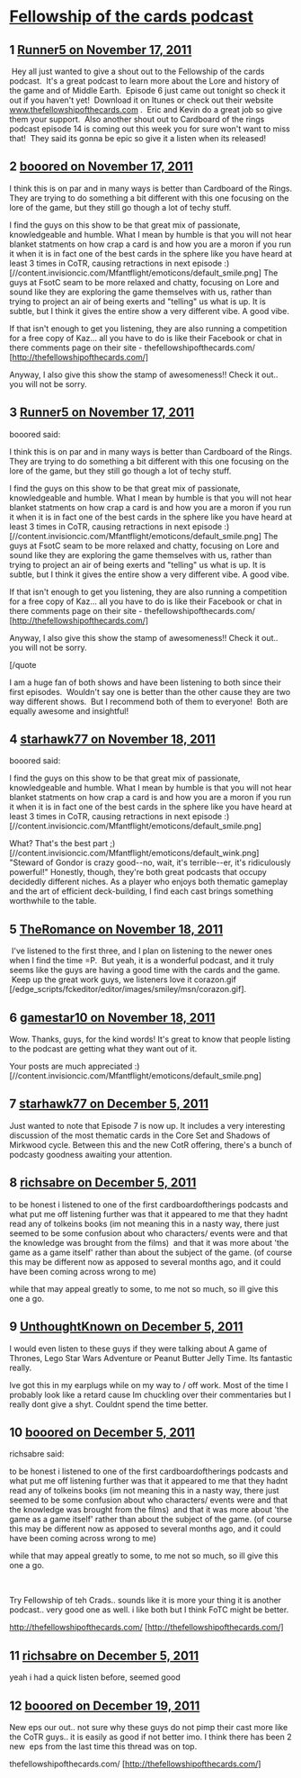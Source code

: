 # [Fellowship of the cards podcast](https://community.fantasyflightgames.com/topic/56424-fellowship-of-the-cards-podcast/)

## 1 [Runner5 on November 17, 2011](https://community.fantasyflightgames.com/topic/56424-fellowship-of-the-cards-podcast/?do=findComment&comment=557199)

 Hey all just wanted to give a shout out to the Fellowship of the cards podcast.  It's a great podcast to learn more about the Lore and history of the game and of Middle Earth.  Episode 6 just came out tonight so check it out if you haven't yet!  Download it on Itunes or check out their website www.thefellowshipofthecards.com .  Eric and Kevin do a great job so give them your support.  Also another shout out to Cardboard of the rings podcast episode 14 is coming out this week you for sure won't want to miss that!  They said its gonna be epic so give it a listen when its released!

## 2 [booored on November 17, 2011](https://community.fantasyflightgames.com/topic/56424-fellowship-of-the-cards-podcast/?do=findComment&comment=557205)

I think this is on par and in many ways is better than Cardboard of the Rings. They are trying to do something a bit different with this one focusing on the lore of the game, but they still go though a lot of techy stuff.

I find the guys on this show to be that great mix of passionate, knowledgeable and humble. What I mean by humble is that you will not hear blanket statments on how crap a card is and how you are a moron if you run it when it is in fact one of the best cards in the sphere like you have heard at least 3 times in CoTR, causing retractions in next episode :) [//content.invisioncic.com/Mfantflight/emoticons/default_smile.png] The guys at FsotC seam to be more relaxed and chatty, focusing on Lore and sound like they are exploring the game themselves with us, rather than trying to project an air of being exerts and "telling" us what is up. It is subtle, but I think it gives the entire show a very different vibe. A good vibe.

If that isn't enough to get you listening, they are also running a competition for a free copy of Kaz... all you have to do is like their Facebook or chat in there comments page on their site - thefellowshipofthecards.com/ [http://thefellowshipofthecards.com/]
 

Anyway, I also give this show the stamp of awesomeness!! Check it out.. you will not be sorry.

## 3 [Runner5 on November 17, 2011](https://community.fantasyflightgames.com/topic/56424-fellowship-of-the-cards-podcast/?do=findComment&comment=557206)

booored said:

I think this is on par and in many ways is better than Cardboard of the Rings. They are trying to do something a bit different with this one focusing on the lore of the game, but they still go though a lot of techy stuff.

I find the guys on this show to be that great mix of passionate, knowledgeable and humble. What I mean by humble is that you will not hear blanket statments on how crap a card is and how you are a moron if you run it when it is in fact one of the best cards in the sphere like you have heard at least 3 times in CoTR, causing retractions in next episode :) [//content.invisioncic.com/Mfantflight/emoticons/default_smile.png] The guys at FsotC seam to be more relaxed and chatty, focusing on Lore and sound like they are exploring the game themselves with us, rather than trying to project an air of being exerts and "telling" us what is up. It is subtle, but I think it gives the entire show a very different vibe. A good vibe.

If that isn't enough to get you listening, they are also running a competition for a free copy of Kaz... all you have to do is like their Facebook or chat in there comments page on their site - thefellowshipofthecards.com/ [http://thefellowshipofthecards.com/]
 

Anyway, I also give this show the stamp of awesomeness!! Check it out.. you will not be sorry.

[/quote

I am a huge fan of both shows and have been listening to both since their first episodes.  Wouldn't say one is better than the other cause they are two way different shows.  But I recommend both of them to everyone!  Both are equally awesome and insightful!

## 4 [starhawk77 on November 18, 2011](https://community.fantasyflightgames.com/topic/56424-fellowship-of-the-cards-podcast/?do=findComment&comment=557269)

booored said:

I find the guys on this show to be that great mix of passionate, knowledgeable and humble. What I mean by humble is that you will not hear blanket statments on how crap a card is and how you are a moron if you run it when it is in fact one of the best cards in the sphere like you have heard at least 3 times in CoTR, causing retractions in next episode :) [//content.invisioncic.com/Mfantflight/emoticons/default_smile.png] 

What? That's the best part ;) [//content.invisioncic.com/Mfantflight/emoticons/default_wink.png] "Steward of Gondor is crazy good--no, wait, it's terrible--er, it's ridiculously powerful!" Honestly, though, they're both great podcasts that occupy decidedly different niches. As a player who enjoys both thematic gameplay and the art of efficient deck-building, I find each cast brings something worthwhile to the table.

## 5 [TheRomance on November 18, 2011](https://community.fantasyflightgames.com/topic/56424-fellowship-of-the-cards-podcast/?do=findComment&comment=557461)

 I've listened to the first three, and I plan on listening to the newer ones when I find the time =P.  But yeah, it is a wonderful podcast, and it truly seems like the guys are having a good time with the cards and the game.  Keep up the great work guys, we listeners love it corazon.gif [/edge_scripts/fckeditor/editor/images/smiley/msn/corazon.gif].

## 6 [gamestar10 on November 18, 2011](https://community.fantasyflightgames.com/topic/56424-fellowship-of-the-cards-podcast/?do=findComment&comment=557590)

Wow. Thanks, guys, for the kind words! It's great to know that people listing to the podcast are getting what they want out of it.

Your posts are much appreciated :) [//content.invisioncic.com/Mfantflight/emoticons/default_smile.png]

## 7 [starhawk77 on December 5, 2011](https://community.fantasyflightgames.com/topic/56424-fellowship-of-the-cards-podcast/?do=findComment&comment=563948)

Just wanted to note that Episode 7 is now up. It includes a very interesting discussion of the most thematic cards in the Core Set and Shadows of Mirkwood cycle. Between this and the new CotR offering, there's a bunch of podcasty goodness awaiting your attention.

## 8 [richsabre on December 5, 2011](https://community.fantasyflightgames.com/topic/56424-fellowship-of-the-cards-podcast/?do=findComment&comment=563965)

to be honest i listened to one of the first cardboardoftherings podcasts and what put me off listening further was that it appeared to me that they hadnt read any of tolkeins books (im not meaning this in a nasty way, there just seemed to be some confusion about who characters/ events were and that the knowledge was brought from the films)  and that it was more about 'the game as a game itself' rather than about the subject of the game. (of course this may be different now as apposed to several months ago, and it could have been coming across wrong to me)

while that may appeal greatly to some, to me not so much, so ill give this one a go.

## 9 [UnthoughtKnown on December 5, 2011](https://community.fantasyflightgames.com/topic/56424-fellowship-of-the-cards-podcast/?do=findComment&comment=563979)

I would even listen to these guys if they were talking about A game of Thrones, Lego Star Wars Adventure or Peanut Butter Jelly Time. Its fantastic really. 

Ive got this in my earplugs while on my way to / off work. Most of the time I probably look like a retard cause Im chuckling over their commentaries but I really dont give a shyt. Couldnt spend the time better. 

## 10 [booored on December 5, 2011](https://community.fantasyflightgames.com/topic/56424-fellowship-of-the-cards-podcast/?do=findComment&comment=564145)

richsabre said:

to be honest i listened to one of the first cardboardoftherings podcasts and what put me off listening further was that it appeared to me that they hadnt read any of tolkeins books (im not meaning this in a nasty way, there just seemed to be some confusion about who characters/ events were and that the knowledge was brought from the films)  and that it was more about 'the game as a game itself' rather than about the subject of the game. (of course this may be different now as apposed to several months ago, and it could have been coming across wrong to me)

while that may appeal greatly to some, to me not so much, so ill give this one a go.



 

Try Fellowship of teh Crads.. sounds like it is more your thing it is another podcast.. very good one as well. i like both but I think FoTC might be better.

http://thefellowshipofthecards.com/ [http://thefellowshipofthecards.com/]

## 11 [richsabre on December 5, 2011](https://community.fantasyflightgames.com/topic/56424-fellowship-of-the-cards-podcast/?do=findComment&comment=564151)

yeah i had a quick listen before, seemed good

## 12 [booored on December 19, 2011](https://community.fantasyflightgames.com/topic/56424-fellowship-of-the-cards-podcast/?do=findComment&comment=569453)

New eps our out.. not sure why these guys do not pimp their cast more like the CoTR guys.. it is easily as good if not better imo. I think there has been 2 new  eps from the last time this thread was on top.

thefellowshipofthecards.com/ [http://thefellowshipofthecards.com/]

